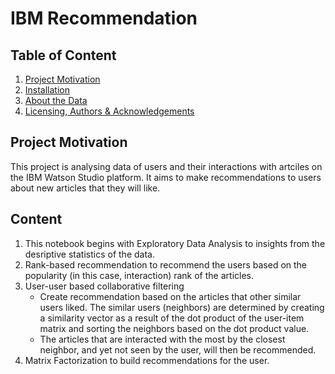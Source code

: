 # IBM Recommendation

## Table of Content
1. [Project Motivation](#project-motivation)
2. [Installation](#installation)
3. [About the Data](#about-the-data)
4. [Licensing, Authors & Acknowledgements](#licensing-authors--acknowledgements)

## Project Motivation
This project is analysing data of users and their interactions with artciles on the IBM Watson Studio platform. It aims to make recommendations to users about new articles that they will like.

## Content

1. This notebook begins with Exploratory Data Analysis to insights from the desriptive statistics of the data.
2. Rank-based recommendation to recommend the users based on the popularity (in this case, interaction) rank of the articles.
3. User-user based collaborative filtering
    - Create recommendation based on the articles that other similar users liked. The similar users (neighbors) are determined by creating a similarity vector as a result of the dot product of the user-item matrix and sorting the neighbors based on the dot product value.
    - The articles that are interacted with the most by the closest neighbor, and yet not seen by the user, will then be recommended.
4. Matrix Factorization to build recommendations for the user.
